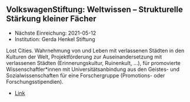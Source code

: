 

## VolkswagenStiftung: Weltwissen – Strukturelle Stärkung kleiner Fächer

* Nächste Einreichung: 2021-05-12
* Institution: Gerda Henkel Stiftung

Lost Cities. Wahrnehmung von und Leben mit verlassenen Städten in den Kulturen der Welt, Projektförderung zur Auseinandersetzung mit verlassenen Städten (Erinnerungskultur, Ruinenkult, ...), für promovierte Wissenschaftler*innen mit Universitätsanbindung aus den Geistes- und Sozialwissenschaften für eine Forschergruppe (Promotions- oder Forschungsstipendien).

* [Link](https://www.gerda-henkel-stiftung.de/lost_cities)